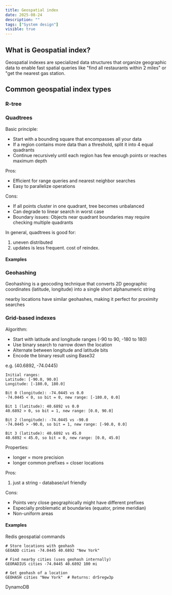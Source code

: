 ```yaml
---
title: Geospatial index
date: 2025-08-24
description: ""
tags: ["System design"]
visible: true
---
```


## What is Geospatial index?

Geospatial indexes are specialized data structures that organize geographic data to enable fast spatial queries like "find all restaurants within 2 miles" or "get the nearest gas station.

## Common geospatial index types

### R-tree

### Quadtrees

Basic principle:

- Start with a bounding square that encompasses all your data
- If a region contains more data than a threshold, split it into 4 equal quadrants
- Continue recursively until each region has few enough points or reaches maximum depth

Pros:

- Efficient for range queries and nearest neighbor searches
- Easy to parallelize operations

Cons:

- If all points cluster in one quadrant, tree becomes unbalanced
- Can degrade to linear search in worst case
- Boundary issues: Objects near quadrant boundaries may require checking multiple quadrants

In general, quadtrees is good for:

1. uneven distributed
2. updates is less frequent. cost of reindex.

#### Examples

### Geohashing

Geohashing is a geocoding technique that converts 2D geographic coordinates (latitude, longitude) into a single short alphanumeric string

nearby locations have similar geohashes, making it perfect for proximity searches

### Grid-based indexes

Algorithm:

- Start with latitude and longitude ranges (-90 to 90, -180 to 180)
- Use binary search to narrow down the location
- Alternate between longitude and latitude bits
- Encode the binary result using Base32

e.g. (40.6892, -74.0445)

```
Initial ranges:
Latitude: [-90.0, 90.0]
Longitude: [-180.0, 180.0]

Bit 0 (longitude): -74.0445 vs 0.0
-74.0445 < 0, so bit = 0, new range: [-180.0, 0.0]

Bit 1 (latitude): 40.6892 vs 0.0
40.6892 > 0, so bit = 1, new range: [0.0, 90.0]

Bit 2 (longitude): -74.0445 vs -90.0
-74.0445 > -90.0, so bit = 1, new range: [-90.0, 0.0]

Bit 3 (latitude): 40.6892 vs 45.0
40.6892 < 45.0, so bit = 0, new range: [0.0, 45.0]
```

Properties:

- longer = more precision
- longer common prefixes = closer locations

Pros:

1. just a string - database/url friendly

Cons:

- Points very close geographically might have different prefixes
- Especially problematic at boundaries (equator, prime meridian)
- Non-uniform areas

#### Examples

Redis geospatial commands

```
# Store locations with geohash
GEOADD cities -74.0445 40.6892 "New York"

# Find nearby cities (uses geohash internally)
GEORADIUS cities -74.0445 40.6892 100 mi

# Get geohash of a location
GEOHASH cities "New York"  # Returns: dr5regw3p
```

DynamoDB
